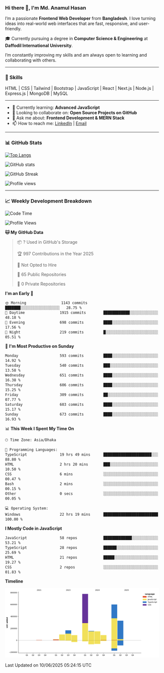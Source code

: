 ### Hi there 👋, I'm Md. Anamul Hasan

I’m a passionate **Frontend Web Developer** from **Bangladesh**. I love turning ideas into real-world web interfaces that are fast, responsive, and user-friendly.

🎓 Currently pursuing a degree in **Computer Science & Engineering** at **Daffodil International University**.

I’m constantly improving my skills and am always open to learning and collaborating with others.

---

### 🚀 Skills
HTML | CSS | Tailwind | Bootstrap | JavaScript | React | Next.js | Node.js | Express.js | MongoDB | MySQL 

---

- 🌱 Currently learning: **Advanced JavaScript**
- 👯 Looking to collaborate on: **Open Source Projects on GitHub**
- 💬 Ask me about: **Frontend Development & MERN Stack**
- 📫 How to reach me: [LinkedIn](https://www.linkedin.com/in/mdanamulhasan201) | [Email](mailto:anamulhasan3625@gmail.com)

---

### 📊 GitHub Stats

[![Top Langs](https://github-readme-stats.vercel.app/api/top-langs/?username=mdanamulhasan201&layout=compact)](https://github.com/anuraghazra/github-readme-stats)

![GitHub stats](https://github-readme-stats.vercel.app/api?username=mdanamulhasan201&show_icons=true&count_private=true&theme=tokyonight)

![GitHub Streak](https://streak-stats.demolab.com?user=mdanamulhasan201&theme=tokyonight)

![Profile views](https://gpvc.arturio.dev/mdanamulhasan201)

---

### 📈 Weekly Development Breakdown

<!--START_SECTION:waka-->
![Code Time](http://img.shields.io/badge/Code%20Time-236%20hrs%2012%20mins-blue)

![Profile Views](http://img.shields.io/badge/Profile%20Views-0-blue)

**🐱 My GitHub Data** 

> 📦 ? Used in GitHub's Storage 
 > 
> 🏆 997 Contributions in the Year 2025
 > 
> 🚫 Not Opted to Hire
 > 
> 📜 65 Public Repositories 
 > 
> 🔑 0 Private Repositories 
 > 
**I'm an Early 🐤** 

```text
🌞 Morning                1143 commits        ███████░░░░░░░░░░░░░░░░░░   28.75 % 
🌆 Daytime                1915 commits        ████████████░░░░░░░░░░░░░   48.18 % 
🌃 Evening                698 commits         ████░░░░░░░░░░░░░░░░░░░░░   17.56 % 
🌙 Night                  219 commits         █░░░░░░░░░░░░░░░░░░░░░░░░   05.51 % 
```
📅 **I'm Most Productive on Sunday** 

```text
Monday                   593 commits         ████░░░░░░░░░░░░░░░░░░░░░   14.92 % 
Tuesday                  540 commits         ███░░░░░░░░░░░░░░░░░░░░░░   13.58 % 
Wednesday                651 commits         ████░░░░░░░░░░░░░░░░░░░░░   16.38 % 
Thursday                 606 commits         ████░░░░░░░░░░░░░░░░░░░░░   15.25 % 
Friday                   309 commits         ██░░░░░░░░░░░░░░░░░░░░░░░   07.77 % 
Saturday                 603 commits         ████░░░░░░░░░░░░░░░░░░░░░   15.17 % 
Sunday                   673 commits         ████░░░░░░░░░░░░░░░░░░░░░   16.93 % 
```


📊 **This Week I Spent My Time On** 

```text
🕑︎ Time Zone: Asia/Dhaka

💬 Programming Languages: 
TypeScript               19 hrs 49 mins      ██████████████████████░░░   88.80 % 
HTML                     2 hrs 20 mins       ███░░░░░░░░░░░░░░░░░░░░░░   10.50 % 
CSS                      6 mins              ░░░░░░░░░░░░░░░░░░░░░░░░░   00.47 % 
Bash                     2 mins              ░░░░░░░░░░░░░░░░░░░░░░░░░   00.15 % 
Other                    0 secs              ░░░░░░░░░░░░░░░░░░░░░░░░░   00.05 % 

💻 Operating System: 
Windows                  22 hrs 19 mins      █████████████████████████   100.00 % 
```

**I Mostly Code in JavaScript** 

```text
JavaScript               58 repos            █████████████░░░░░░░░░░░░   53.21 % 
TypeScript               28 repos            ██████░░░░░░░░░░░░░░░░░░░   25.69 % 
HTML                     21 repos            █████░░░░░░░░░░░░░░░░░░░░   19.27 % 
CSS                      2 repos             ░░░░░░░░░░░░░░░░░░░░░░░░░   01.83 % 
```



**Timeline**

![Lines of Code chart](https://raw.githubusercontent.com/mdanamulhasan201/mdanamulhasan201/main/assets/bar_graph.png)


 Last Updated on 10/06/2025 05:24:15 UTC
<!--END_SECTION:waka-->
